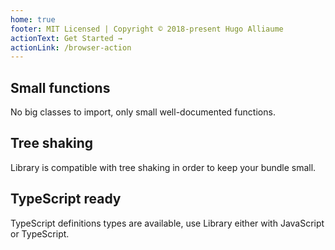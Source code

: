 ```yaml
---
home: true
footer: MIT Licensed | Copyright © 2018-present Hugo Alliaume
actionText: Get Started →
actionLink: /browser-action
---
```


<div class="features">
  <div class="feature">
    <h2>Small functions</h2>
    <p>No big classes to import, only small well-documented functions.</p>
  </div>
  <div class="feature">
    <h2>Tree shaking</h2>
    <p>Library is compatible with tree shaking in order to keep your bundle small.</p>
  </div>
  <div class="feature">
    <h2>TypeScript ready</h2>
    <p>TypeScript definitions types are available, use Library either with JavaScript or TypeScript.</p>
  </div>
</div>
